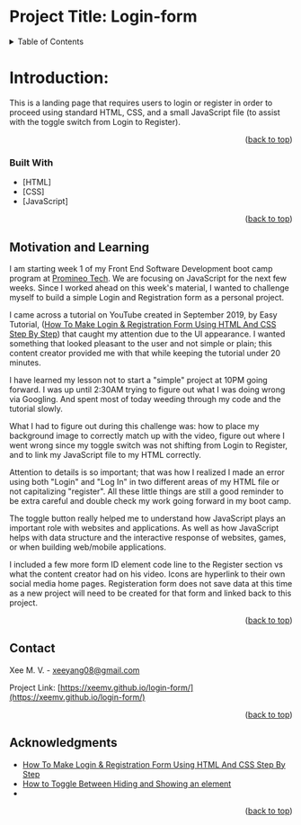 <div id="top"></div>

# Project Title: Login-form


<!-- TABLE OF CONTENTS -->
<details>
  <summary>Table of Contents</summary>
  <ol>
    <li>
      <a href="#Introduction">Introduction About The Project</a>
      <ul>
        <li><a href="#built-with">Built With</a></li>
      </ul>
    </li>
    <!--<li>
      <a href="#getting-started">Getting Started</a>
      <ul>
        <li><a href="#prerequisites">Prerequisites</a></li>
        <li><a href="#installation">Installation</a></li>-->
      </ul>
    </li>
    <!--<li><a href="#usage">Usage</a></li>-->
    <!--<li><a href="#roadmap">Roadmap</a></li>-->
    <!--<li><a href="#contributing">Contributing</a></li>-->
   <!-- <li><a href="#license">License</a></li>-->
    <li><a href="#Motivation and Learning">Motivation and Learning</a></li>
    <li><a href="#contact">Contact</a></li>
    <li><a href="#acknowledgments">Acknowledgments</a></li>
  </ol>
</details>

<!-- Introduction ABOUT THE PROJECT -->
# Introduction:
This is a landing page that requires users to login or register in order to proceed using standard HTML, CSS, and a small JavaScript file (to assist with the toggle switch from Login to Register). 

<p align="right">(<a href="#top">back to top</a>)</p>

### Built With

* [HTML]
* [CSS]
* [JavaScript]


<p align="right">(<a href="#top">back to top</a>)</p>



<!-- GETTING STARTED 
## Getting Started

This is an example of how you may give instructions on setting up your project locally.
To get a local copy up and running follow these simple example steps.

### Prerequisites

This is an example of how to list things you need to use the software and how to install them.
* npm
  ```sh
  npm install npm@latest -g
  ```

### Installation

1. Get a free API Key at [https://example.com](https://example.com)
2. Clone the repo
   ```sh
   git clone https://github.com/github_username/repo_name.git
   ```
3. Install NPM packages
   ```sh
   npm install
   ```
4. Enter your API in `config.js`
   ```js
   const API_KEY = 'ENTER YOUR API';
   ```
<p align="right">(<a href="#top">back to top</a>)</p> -->



<!-- USAGE EXAMPLES
## Usage

Use this space to show useful examples of how a project can be used. Additional screenshots, code examples and demos work well in this space. You may also link to more resources.

_For more examples, please refer to the [Documentation](https://example.com)_

<p align="right">(<a href="#top">back to top</a>)</p> -->



<!-- ROADMAP 
## Roadmap

- [] Feature 1
- [] Feature 2
- [] Feature 3
    - [] Nested Feature

See the [open issues](https://github.com/github_username/repo_name/issues) for a full list of proposed features (and known issues).

<p align="right">(<a href="#top">back to top</a>)</p>-->



<!-- CONTRIBUTING
## Contributing

Contributions are what make the open source community such an amazing place to learn, inspire, and create. Any contributions you make are **greatly appreciated**.

If you have a suggestion that would make this better, please fork the repo and create a pull request. You can also simply open an issue with the tag "enhancement".
Don't forget to give the project a star! Thanks again!

1. Fork the Project
2. Create your Feature Branch (`git checkout -b feature/AmazingFeature`)
3. Commit your Changes (`git commit -m 'Add some AmazingFeature'`)
4. Push to the Branch (`git push origin feature/AmazingFeature`)
5. Open a Pull Request

<p align="right">(<a href="#top">back to top</a>)</p>-->

<!-- Motivation and Learning
 What was your motivation?
 Why did you build this project?
 What problem does it solve?
 What did you learn?
 What makes your project stand out? If your project has a lot of features, consider adding a "Features" section and listing them here.-->
 
## Motivation and Learning
I am starting week 1 of my Front End Software Development boot camp program at <a href="https://www.promineotech.com/">Promineo Tech</a>. We are focusing on JavaScript for the next few weeks. Since I worked ahead on this week's material, I wanted to challenge myself to build a simple Login and Registration form as a personal project.  
<p>I came across a tutorial on YouTube created in September 2019, by Easy Tutorial, (<a href="https://lnkd.in/eSmvp9Hc">How To Make Login & Registration Form Using HTML And CSS Step By Step</a>) that caught my attention due to the UI appearance. I wanted something that looked pleasant to the user and not simple or plain; this content creator provided me with that while keeping the tutorial under 20 minutes.</p> 

I have learned my lesson not to start a "simple" project at 10PM going forward. I was up until 2:30AM trying to figure out what I was doing wrong via Googling. And spent most of today weeding through my code and the tutorial slowly.

What I had to figure out during this challenge was: how to place my background image to correctly match up with the video, figure out where I went wrong since my toggle switch was not shifting from Login to Register, and to link my JavaScript file to my HTML correctly.
<p>Attention to details is so important; that was how I realized I made an error using both "Login" and "Log In" in two different areas of my HTML file or not capitalizing "register". All these little things are still a good reminder to be extra careful and double check my work going forward in my boot camp.
</p>
The toggle button really helped me to understand how JavaScript plays an important role with websites and applications. As well as how JavaScript helps with data structure and the interactive response of websites, games, or when building web/mobile applications.

I included a few more form ID element code line to the Register section vs what the content creator had on his video. Icons are hyperlink to their own social media home pages. Registeration form does not save data at this time as a new project will need to be created for that form and linked back to this project. 

<p align="right">(<a href="#top">back to top</a>)</p>

<!-- CONTACT -->
## Contact

Xee M. V. - xeeyang08@gmail.com

Project Link: [https://xeemv.github.io/login-form/](https://xeemv.github.io/login-form/)

<p align="right">(<a href="#top">back to top</a>)</p>



<!-- ACKNOWLEDGMENTS -->
## Acknowledgments

* []()<a href="https://lnkd.in/eSmvp9Hc">How To Make Login & Registration Form Using HTML And CSS Step By Step</a>
* []()<a href="https://www.w3schools.com/howto/howto_js_toggle_hide_show.asp">How to Toggle Between Hiding and Showing an element</a>
* []()

<p align="right">(<a href="#top">back to top</a>)</p>

